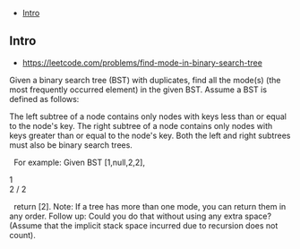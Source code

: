 - [Intro](#intro)

## Intro

- https://leetcode.com/problems/find-mode-in-binary-search-tree

Given a binary search tree (BST) with duplicates, find all the mode(s) (the most frequently occurred element) in the given BST.
Assume a BST is defined as follows:

The left subtree of a node contains only nodes with keys less than or equal to the node's key.
The right subtree of a node contains only nodes with keys greater than or equal to the node's key.
Both the left and right subtrees must also be binary search trees.

 
For example:
Given BST [1,null,2,2],

   1
    \
     2
    /
   2

 
return [2].
Note: If a tree has more than one mode, you can return them in any order.
Follow up: Could you do that without using any extra space? (Assume that the implicit stack space incurred due to recursion does not count).
